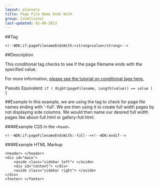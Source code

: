 ```yaml
---
layout: glossary
title: Page File Name Ends With
group: Conditional
last-updated: 01-08-2013
---
```



##Tag

`<!--WDK:if:pageFilenameEndsWith:<strong>value</strong>-->`

##Description

This conditional tag checks to see if the page filename ends with the specified value.

For more information, [please see the tutorial on conditional tags here.](/pages/tutorials/12conditional-tags.html)

Pseudo Equivalent:
`if ( Right(pageFilename, Length(value)) == value )  {`

##Example
In this example, we are using the tag to check for page file names ending with '-full'. We are then using it to create full width pages by not displaying side columns. We would then name our desired full width pages like about-full.html or gallery-full.html.

####Example CSS in the `<head>`.

```
<!--WDK:if:pageFilenameEndsWith:-full--><!--WDK:endif-->
```

####Example HTML Markup
```
<header> </header>
<div id="main">
	<aside class="sidebar left"> </aside>
	<div id="content"> </div>
	<aside class="sidebar right"> </aside>
</div>
<footer> </footer>
```